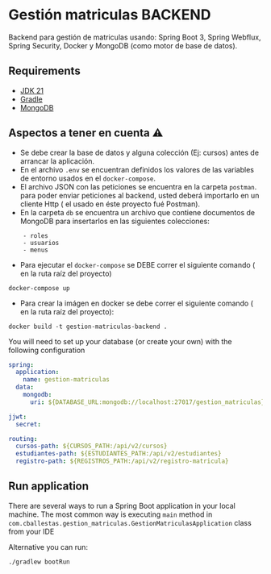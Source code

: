 # Gestión matriculas BACKEND
Backend para gestión de matriculas usando: Spring Boot 3, Spring Webflux, Spring Security, Docker y MongoDB (como motor
de base de datos).

## Requirements
- [JDK 21](https://adoptium.net/es/?variant=openjdk17)
- [Gradle](https://gradle.org/install/)
- [MongoDB](https://www.mongodb.com/try/download/community)

## Aspectos a tener en cuenta ⚠

- Se debe crear la base de datos y alguna colección (Ej: cursos) antes de arrancar la aplicación.
- En el archivo `.env` se encuentran definidos los valores de las variables de entorno usados en el `docker-compose`.
- El archivo JSON con las peticiones se encuentra en la carpeta `postman`. para poder enviar peticiones al backend,
  usted deberá importarlo en un cliente Http ( el usado en éste proyecto fué Postman).
- En la carpeta `db` se encuentra un archivo que contiene documentos de MongoDB para insertarlos en las siguientes
  colecciones:
```shell
    - roles
    - usuarios
    - menus
```
- Para ejecutar el `docker-compose` se DEBE correr el siguiente comando ( en la ruta raíz del proyecto)
``` shell
docker-compose up
```
- Para crear la imágen en docker se debe correr el siguiente comando ( en la ruta raíz del proyecto):
``` shell
docker build -t gestion-matriculas-backend .
```

You will need to set up your database (or create your own) with the following configuration
``` yaml
spring:
  application:
    name: gestion-matriculas
  data:
    mongodb:
      uri: ${DATABASE_URL:mongodb://localhost:27017/gestion_matriculas}

jjwt:
  secret:

routing:
  cursos-path: ${CURSOS_PATH:/api/v2/cursos}
  estudiantes-path: ${ESTUDIANTES_PATH:/api/v2/estudiantes}
  registro-path: ${REGISTROS_PATH:/api/v2/registro-matricula}

```

## Run application

There are several ways to run a Spring Boot application in your local machine. The most common way is executing `main` method in `com.cballestas.gestion_matriculas.GestionMatriculasApplication` class from your IDE

Alternative you can run:

```shell
./gradlew bootRun
```